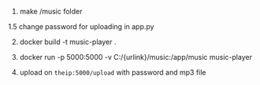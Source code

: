 1.  make /music folder

1.5 change password for uploading in app.py

2.  docker build -t music-player .

3.  docker run -p 5000:5000 -v C:/{urlink}/music:/app/music music-player

4. upload on ``theip:5000/upload`` with password and mp3 file
